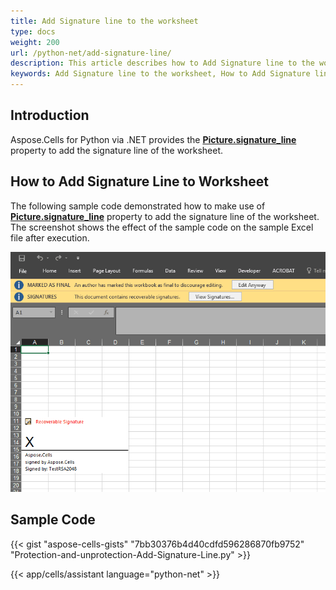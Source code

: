 ```yaml
---
title: Add Signature line to the worksheet
type: docs
weight: 200
url: /python-net/add-signature-line/
description: This article describes how to Add Signature line to the worksheet using C# codes with Aspose.Cells for Python via .NET.
keywords: Add Signature line to the worksheet, How to Add Signature line to the worksheet, How to Add Signature Line to Worksheet, How to add the signature line of the worksheet.
---
```


## **Introduction**

Aspose.Cells for Python via .NET provides the [**Picture.signature_line**](https://reference.aspose.com/cells/python-net/aspose.cells.drawing/picture/signature_line) property to add the signature line of the worksheet.


## **How to Add Signature Line to Worksheet**

The following sample code demonstrated how to make use of [**Picture.signature_line**](https://reference.aspose.com/cells/python-net/aspose.cells.drawing/picture/signature_line) property to add the signature line of the worksheet. The screenshot shows the effect of the sample code on the sample Excel file after execution.

![todo:image_alt_text](add-signature-line.png)

## **Sample Code**

{{< gist "aspose-cells-gists" "7bb30376b4d40cdfd596286870fb9752" "Protection-and-unprotection-Add-Signature-Line.py" >}}

{{< app/cells/assistant language="python-net" >}}